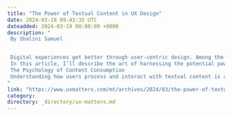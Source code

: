 ```yaml
---
title: "The Power of Textual Content in UX Design"
date: 2024-03-18 09:43:35 UTC
dateadded: 2024-03-19 00:00:09 +0000
description: "
 By Shalini Samuel 


 Digital experiences get better through user-centric design. Among the various elements that contribute to a seamless user experience, do not underestimate the role of textual content. When you use text strategically, it can improve the brand value of a product, Web site, or application whether by guiding users, conveying information, or establishing a meaningful connection with customers. 
 In this article, I’ll describe the art of harnessing the potential power of textual content in UX design to create compelling, memorable Web pages. 
 The Psychology of Content Consumption 
 Understanding how users process and interact with textual content is a crucial aspect of effective UX design. Textual content is the primary means of communicating  with your users through a product or service. If text fails to engage users or convey the right messages, the entire user experience can suffer. Read More 
"
link: "https://www.uxmatters.com/mt/archives/2024/03/the-power-of-textual-content-in-ux-design.php"
category:
directory: _directory/ux-matters.md
---
```

